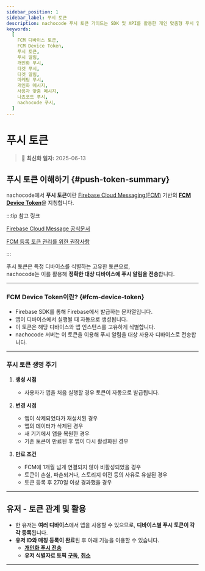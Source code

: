 ```yaml
---
sidebar_position: 1
sidebar_label: 푸시 토큰
description: nachocode 푸시 토큰 가이드는 SDK 및 API를 활용한 개인 맞춤형 푸시 알림을 전송하기 위한 FCM 디바이스 토큰 등록부터 전송, 결과 분석 방법을 안내합니다.
keywords:
  [
    FCM 디바이스 토큰,
    FCM Device Token,
    푸시 토큰,
    푸시 알림,
    개인화 푸시,
    타겟 푸시,
    타겟 알림,
    마케팅 푸시,
    개인화 메시지,
    사용자 맞춤 메시지,
    나쵸코드 푸시,
    nachocode 푸시,
  ]
---
```


# 푸시 토큰

> 🔔 **최신화 일자:** 2025-06-13

## 푸시 토큰 이해하기 {#push-token-summary}

nachocode에서 **푸시 토큰**이란 [Firebase Cloud Messaging(FCM)](https://firebase.google.com/docs/cloud-messaging?hl=ko) 기반의 [**FCM Device Token**](#fcm-device-token)을 지칭합니다.

:::tip 참고 링크

[Firebase Cloud Message 공식문서](https://firebase.google.com/docs/cloud-messaging?hl=ko)

[FCM 등록 토큰 관리를 위한 권장사항](https://firebase.google.com/docs/cloud-messaging/manage-tokens?hl=ko)

:::

푸시 토큰은 특정 디바이스를 식별하는 고유한 토큰으로,  
nachocode는 이를 활용해 **정확한 대상 디바이스에 푸시 알림을 전송**합니다.

---

### FCM Device Token이란? {#fcm-device-token}

- Firebase SDK를 통해 Firebase에서 발급하는 문자열입니다.
- 앱이 디바이스에서 실행될 때 자동으로 생성됩니다.
- 이 토큰은 해당 디바이스와 앱 인스턴스를 고유하게 식별합니다.
- nachocode 서버는 이 토큰을 이용해 푸시 알림을 대상 사용자 디바이스로 전송합니다.

---

### 푸시 토큰 생명 주기

1. **생성 시점**

   - 사용자가 앱을 처음 실행할 경우 토큰이 자동으로 발급됩니다.

2. **변경 시점**

   - 앱이 삭제되었다가 재설치된 경우
   - 앱의 데이터가 삭제된 경우
   - 새 기기에서 앱을 복원한 경우
   - 기존 토큰이 만료된 후 앱이 다시 활성화된 경우

3. **만료 조건**

   - FCM에 1개월 넘게 연결되지 않아 비활성되었을 경우
   - 토큰이 손실, 파손되거나, 스토리지 이전 등의 사유로 유실된 경우
   - 토큰 등록 후 270일 이상 경과했을 경우

---

## 유저 - 토큰 관계 및 활용

- 한 유저는 **여러 디바이스**에서 앱을 사용할 수 있으므로, **디바이스별 푸시 토큰이 각각 등록**됩니다.
- **유저 ID와 매칭 등록이 완료**된 후 아래 기능을 이용할 수 있습니다.
  - [**개인화 푸시 전송**](../../api/push/v2/endpoints#post-v2-users)
  - **유저 식별자로 토픽** [**구독**](../../api/push/v2/endpoints#post-v2-topic-subscription), [**취소**](../../api/push/v2/endpoints#delete-v2-topic-subscription)

---
